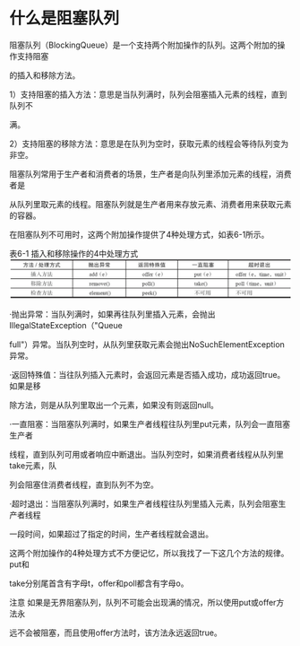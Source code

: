 # 什么是阻塞队列

阻塞队列（BlockingQueue）是一个支持两个附加操作的队列。这两个附加的操作支持阻塞

的插入和移除方法。

1）支持阻塞的插入方法：意思是当队列满时，队列会阻塞插入元素的线程，直到队列不

满。

2）支持阻塞的移除方法：意思是在队列为空时，获取元素的线程会等待队列变为非空。

阻塞队列常用于生产者和消费者的场景，生产者是向队列里添加元素的线程，消费者是

从队列里取元素的线程。阻塞队列就是生产者用来存放元素、消费者用来获取元素的容器。

在阻塞队列不可用时，这两个附加操作提供了4种处理方式，如表6-1所示。

表6-1 插入和移除操作的4中处理方式 ![](../.gitbook/assets/import-6-1-1.png)

·抛出异常：当队列满时，如果再往队列里插入元素，会抛出IllegalStateException（"Queue

full"）异常。当队列空时，从队列里获取元素会抛出NoSuchElementException异常。

·返回特殊值：当往队列插入元素时，会返回元素是否插入成功，成功返回true。如果是移

除方法，则是从队列里取出一个元素，如果没有则返回null。

·一直阻塞：当阻塞队列满时，如果生产者线程往队列里put元素，队列会一直阻塞生产者

线程，直到队列可用或者响应中断退出。当队列空时，如果消费者线程从队列里take元素，队

列会阻塞住消费者线程，直到队列不为空。

·超时退出：当阻塞队列满时，如果生产者线程往队列里插入元素，队列会阻塞生产者线程

一段时间，如果超过了指定的时间，生产者线程就会退出。

这两个附加操作的4种处理方式不方便记忆，所以我找了一下这几个方法的规律。put和

take分别尾首含有字母t，offer和poll都含有字母o。

注意 如果是无界阻塞队列，队列不可能会出现满的情况，所以使用put或offer方法永

远不会被阻塞，而且使用offer方法时，该方法永远返回true。

